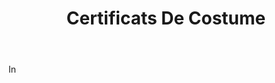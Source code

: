 ---
title: Certificats De Costume
letter: C
permalink: "/definitions/bld-certificats-de-costume.html"
body: In
published_at: '2018-07-07'
source: Black's Law Dictionary 2nd Ed (1910)
layout: post
---